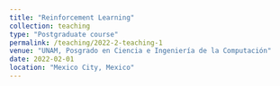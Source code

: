 ```yaml
---
title: "Reinforcement Learning"
collection: teaching
type: "Postgraduate course"
permalink: /teaching/2022-2-teaching-1
venue: "UNAM, Posgrado en Ciencia e Ingeniería de la Computación"
date: 2022-02-01
location: "Mexico City, Mexico"
---
```

